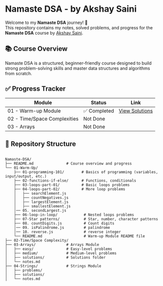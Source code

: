 # Namaste DSA - by Akshay Saini

Welcome to my **Namaste DSA** journey! 🚀  
This repository contains my notes, solved problems, and progress for the **Namaste DSA** course by [Akshay Saini](https://www.youtube.com/@AkshaySaini).

## 📚 Course Overview
Namaste DSA is a structured, beginner-friendly course designed to build strong problem-solving skills and master data structures and algorithms from scratch.

## ✅ Progress Tracker

| Module                | Status         | Link                                                                 |
| --------------------- | -------------- | -------------------------------------------------------------------- |
| 01 - Warm-up Module   | ✅ Completed   | [View Solutions](https://github.com/ReddyDivya/Namaste-DSA/tree/main/01-Warm-Up) |
| 02 - Time/Space Complexities           | Not Done |                                                                      |
| 03 - Arrays          | Not Done |                                                                      |

## 📂 Repository Structure

```plaintext

Namaste-DSA/
├── README.md               # Course overview and progress
└── 01-Warm-Up/
    ├── 01-programming-101/        # Basics of programming (variables, input/output, etc.)
    ├── 02-functions-if-else/      # Functions, conditionals
    ├── 03-loops-part-01/          # Basic loops problems
    ├── 04-loops-part-02/          # More loop problems
    │   ├── searchElement.js
    │   ├── countNegatives.js
    │   ├── largestElement.js
    │   ├── smallestElement.js
    │── 05. secondLargest.js   
    ├── 06-loop-in-loop/            # Nested loops problems
    ├── 07-Star patterns/           # Star, number, character patterns
    ├── 08. countDigits.js          # Count digits
    │── 09. isPalindrome.js         # palindrome
    │── 10. reverse.js              # reverse integer
    └── README.md                   # Warm-up Module README file
├── 02-Time/Space Complexity/  
├── 03-Arrays/              # Arrays Module
│   ├── easy/               # Easy-level problems
│   ├── medium/             # Medium-level problems
│   ├── solutions/          # Solutions folder
│   └── notes.md
├── 04-Strings/             # Strings Module
│   ├── problems/
│   ├── solutions/
│   └── notes.md

